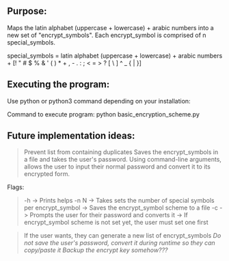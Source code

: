 ## Purpose:

Maps the latin alphabet (uppercase + lowercase) + arabic numbers into a new set of "encrypt_symbols". Each encrypt_symbol is comprised of n special_symbols.

special_symbols = latin alphabet (uppercase + lowercase) + arabic numbers + [! " # $ % & ' ( ) * + , - . : ; < = > ? [ \ ] ^ _ { | }]

## Executing the program:

Use python or python3 command depending on your installation:

Command to execute program: python basic_encryption_scheme.py

## Future implementation ideas:

> Prevent list from containing duplicates
> Saves the encrypt_symbols in a file and takes the user's password. Using command-line arguments, allows the user to input their normal password and convert it to its encrypted form.

Flags:
> -h -> Prints helps
> -n N -> Takes sets the number of special symbols per encrypt_symbol
       -> Saves the encrypt_symbol scheme to a file
> -c -> Prompts the user for their password and converts it
     -> If encrypt_symbol scheme is not set yet, the user must set one first

> If the user wants, they can generate a new list of encrypt_symbols
> *Do not save the user's password, convert it during runtime so they can copy/paste it*
> *Backup the encrypt key somehow???*
